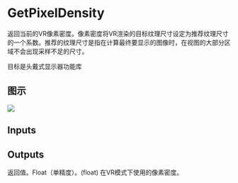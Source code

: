 # GetPixelDensity

返回当前的VR像素密度。像素密度将VR渲染的目标纹理尺寸设定为推荐纹理尺寸的一个系数。推荐的纹理尺寸是指在计算最终要显示的图像时，在视图的大部分区域不会出现采样不足的尺寸。

目标是头戴式显示器功能库

## 图示

![]($-20221218-19234936.png)

## Inputs

## Outputs

返回值。Float（单精度）。(float) 在VR模式下使用的像素密度。
